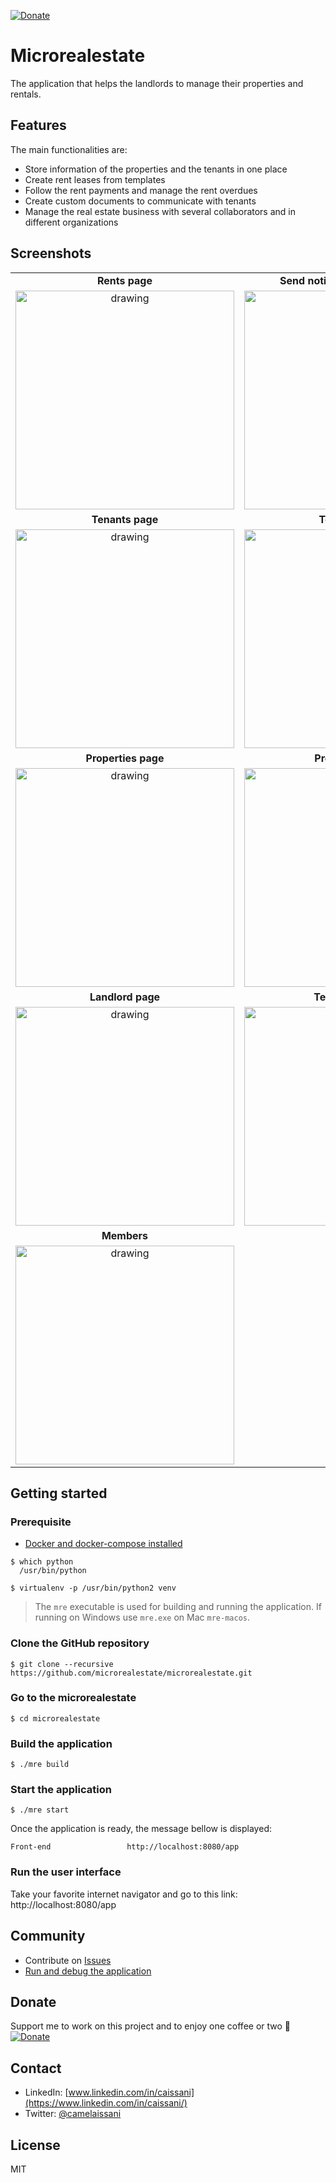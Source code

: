 [![Donate](https://img.shields.io/static/v1?label=Sponsor&message=%E2%9D%A4&logo=GitHub)](https://github.com/sponsors/camelaissani)

# Microrealestate

The application that helps the landlords to manage their properties and rentals.

## Features

The main functionalities are:

- Store information of the properties and the tenants in one place
- Create rent leases from templates
- Follow the rent payments and manage the rent overdues
- Create custom documents to communicate with tenants
- Manage the real estate business with several collaborators and in different organizations

## Screenshots

|                           |                                 |                        |
|:-------------------------:|:-------------------------------:|:----------------------:|
| **Rents page**                | **Send notices, receipt by email**  | **Pay a rent**             |
| [<img src="./documentation/pictures/rents.png" alt="drawing" width="350"/>](./documentation/pictures/rents.png) | [<img src="./documentation/pictures/sendmassemails.png" alt="drawing" width="350"/>](./documentation/pictures/sendmassemails.png) | [<img src="./documentation/pictures/payment.png" alt="drawing" width="350"/>](./documentation/pictures/payment.png) |
| **Tenants page**              | **Tenant details**                 | |
| [<img src="./documentation/pictures/tenants.png" alt="drawing" width="350"/>](./documentation/pictures/tenants.png) | [<img src="./documentation/pictures/tenantcontract.png" alt="drawing" width="350"/>](./documentation/pictures/tenantcontract.png) | |
| **Properties page**           | **Property details**               | |
| [<img src="./documentation/pictures/properties.png" alt="drawing" width="350"/>](./documentation/pictures/properties.png) | [<img src="./documentation/pictures/property.png" alt="drawing" width="350"/>](./documentation/pictures/property.png)| |
| **Landlord page**             | **Template leases**                | **Author a contract**          |
| [<img src="./documentation/pictures/landlord.png" alt="drawing" width="350"/>](./documentation/pictures/landlord.png) | [<img src="./documentation/pictures/leases.png" alt="drawing" width="350"/>](./documentation/pictures/leases.png) | [<img src="./documentation/pictures/contracttemplate.png" alt="drawing" width="350"/>](./documentation/pictures/contracttemplate.png) |
| **Members**                        | |
| [<img src="./documentation/pictures/members.png" alt="drawing" width="350"/>](./documentation/pictures/members.png) | |

## Getting started

### Prerequisite
- [Docker and docker-compose installed](https://docs.docker.com/compose/install/)
```shell
$ which python
  /usr/bin/python

$ virtualenv -p /usr/bin/python2 venv
```
> The `mre` executable is used for building and running the application. If running on Windows use `mre.exe` on Mac `mre-macos`.

### Clone the GitHub repository
```shell
$ git clone --recursive https://github.com/microrealestate/microrealestate.git
```

### Go to the microrealestate
```shell
$ cd microrealestate
```

### Build the application
```shell
$ ./mre build
```

### Start the application
```shell
$ ./mre start
```

Once the application is ready, the message bellow is displayed:

```shell
Front-end                 http://localhost:8080/app
```

### Run the user interface

Take your favorite internet navigator and go to this link: http://localhost:8080/app

## Community

* Contribute on [Issues](https://github.com/microrealestate/microrealestate/issues)
* [Run and debug the application](./documentation/DEVELOPER.md)

## Donate

Support me to work on this project and to enjoy one coffee or two :raised_hands: 
[![Donate](https://img.shields.io/static/v1?label=Sponsor&message=%E2%9D%A4&logo=GitHub)](https://github.com/sponsors/camelaissani)

## Contact

* LinkedIn: [www.linkedin.com/in/caissani](https://www.linkedin.com/in/caissani/)
* Twitter: [@camelaissani](https://twitter.com/camelaissani)

## License

MIT
